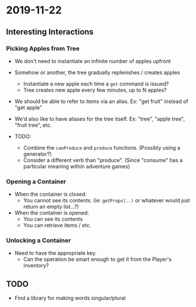 # 2019-11-22 #

## Interesting Interactions ##

### Picking Apples from Tree ###

* We don't need to instantiate an infinite number of apples upfront
* Somehow or another, the tree gradually replenishes / creates apples
  * Instantiate a new apple each time a `get` command is issued?
  * Tree creates new apple every few minutes, up to N apples?

* We should be able to refer to items via an alias.  Ex: "get fruit" instead of "get apple"
* We'd also like to have aliases for the tree itself.  Ex: "tree", "apple tree", "fruit tree", etc.
* TODO:
  * Combine the `canProduce` and `produce` functions.  (Possibly using a generator?)
  * Consider a different verb than "produce".  (Since "consume" has a particular meaning within adventure games)

### Opening a Container ###

* When the container is closed:
  * You cannot see its contents.  (ie: `getProps(..)` or whatever would just return an empty list...?)
* When the container is opened:
  * You can see its contents
  * You can retrieve items / etc.

### Unlocking a Container ###

* Need to have the appropriate key.
  * Can the operation be smart enough to get it from the Player's inventory?



## TODO ##

- Find a library for making words singular/plural
